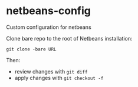 # netbeans-config
Custom configuration for netbeans

Clone bare repo to the root of Netbeans installation:

```
git clone -bare URL
```

Then:
 - review changes with `git diff`
 - apply changes with `git checkout -f`
